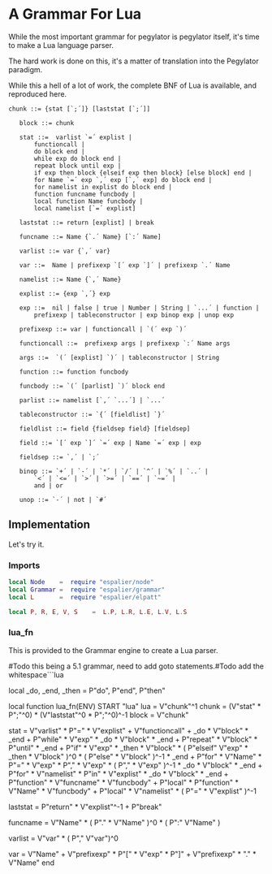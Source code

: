 # A Grammar For Lua

While the most important grammar for pegylator is pegylator itself, it's
time to make a Lua language parser.


The hard work is done on this, it's a matter of translation into the
Pegylator paradigm.


While this a hell of a lot of work, the complete BNF of Lua is available,
and reproduced here.

```bnf
chunk ::= {stat [`;´]} [laststat [`;´]]

   block ::= chunk

   stat ::=  varlist `=´ explist |
       functioncall |
       do block end |
       while exp do block end |
       repeat block until exp |
       if exp then block {elseif exp then block} [else block] end |
       for Name `=´ exp `,´ exp [`,´ exp] do block end |
       for namelist in explist do block end |
       function funcname funcbody |
       local function Name funcbody |
       local namelist [`=´ explist]

   laststat ::= return [explist] | break

   funcname ::= Name {`.´ Name} [`:´ Name]

   varlist ::= var {`,´ var}

   var ::=  Name | prefixexp `[´ exp `]´ | prefixexp `.´ Name

   namelist ::= Name {`,´ Name}

   explist ::= {exp `,´} exp

   exp ::=  nil | false | true | Number | String | `...´ | function |
       prefixexp | tableconstructor | exp binop exp | unop exp

   prefixexp ::= var | functioncall | `(´ exp `)´

   functioncall ::=  prefixexp args | prefixexp `:´ Name args

   args ::=  `(´ [explist] `)´ | tableconstructor | String

   function ::= function funcbody

   funcbody ::= `(´ [parlist] `)´ block end

   parlist ::= namelist [`,´ `...´] | `...´

   tableconstructor ::= `{´ [fieldlist] `}´

   fieldlist ::= field {fieldsep field} [fieldsep]

   field ::= `[´ exp `]´ `=´ exp | Name `=´ exp | exp

   fieldsep ::= `,´ | `;´

   binop ::= `+´ | `-´ | `*´ | `/´ | `^´ | `%´ | `..´ |
       `<´ | `<=´ | `>´ | `>=´ | `==´ | `~=´ |
       and | or

   unop ::= `-´ | not | `#´
```
## Implementation

Let's try it.


### Imports

```lua
local Node    =  require "espalier/node"
local Grammar =  require "espalier/grammar"
local L       =  require "espalier/elpatt"

local P, R, E, V, S    =  L.P, L.R, L.E, L.V, L.S
```
### lua_fn

This is provided to the Grammar engine to create a Lua parser.

#Todo this being a 5.1 grammar, need to add goto statements.#Todo add the whitespace```lua

local _do, _end, _then = P"do", P"end", P"then"

local function lua_fn(ENV)
   START "lua"
   lua   = V"chunk"^1
   chunk = (V"stat" * P";"^0) * (V"laststat"^0 * P";"^0)^-1
   block = V"chunk"

   stat  = V"varlist" * P"=" * V"explist" +
           V"functioncall" +
           _do * V"block" * _end +
           P"while" * V"exp" * _do * V"block" * _end +
           P"repeat" * V"block" * P"until" * _end +
           P"if" * V"exp" * _then * V"block" *
              ( P"elseif" V"exp" * _then * V"block" )^0 *
              ( P"else" * V"block" )^-1 * _end +
           P"for" * V"Name" * P"=" * V"exp" * P"," * V"exp" *
              ( P"," * V"exp" )^-1 * _do * V"block" * _end +
           P"for" * V"namelist" * P"in" * V"explist" * _do *
              V"block" * _end +
           P"function" * V"funcname" * V"funcbody" +
           P"local" * P"function" * V"Name" * V"funcbody" +
           P"local" * V"namelist" * ( P"=" * V"explist" )^-1

   laststat = P"return" * V"explist"^-1 + P"break"

   funcname = V"Name" * ( P"." * V"Name" )^0 * ( P":" V"Name" )

   varlist  = V"var" * ( P"," V"var")^0

   var      = V"Name" + V"prefixexp" * P"[" * V"exp" * P"]" +
                 V"prefixexp" * "." * V"Name"
end
```

